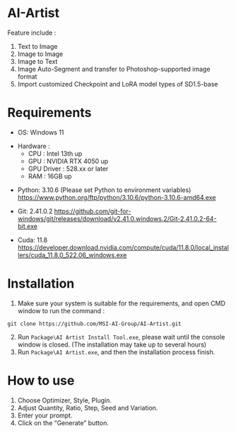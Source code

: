 # AI-Artist

Feature include :
1. Text to Image
2. Image to Image
3. Image to Text
4. Image Auto-Segment and transfer to Photoshop-supported image format
5. Import customized Checkpoint and LoRA model types of SD1.5-base

# Requirements
- OS: Windows 11
* Hardware :
  - CPU : Intel 13th up
  - GPU : NVIDIA RTX 4050 up
  - GPU Driver : 528.xx or later
  - RAM : 16GB up
- Python: 3.10.6 (Please set Python to environment variables)
https://www.python.org/ftp/python/3.10.6/python-3.10.6-amd64.exe
* Git: 2.41.0.2
https://github.com/git-for-windows/git/releases/download/v2.41.0.windows.2/Git-2.41.0.2-64-bit.exe
- Cuda: 11.8
https://developer.download.nvidia.com/compute/cuda/11.8.0/local_installers/cuda_11.8.0_522.06_windows.exe

# Installation
1. Make sure your system is suitable for the requirements, and open CMD window to run the command :
  ```
  git clone https://github.com/MSI-AI-Group/AI-Artist.git
  ```
2. Run `Package\AI Artist Install Tool.exe`, please wait until the console window is closed. (The installation may take up to several hours)
3. Run `Package\AI Artist.exe`, and then the installation process finish.

# How to use
1. Choose Optimizer, Style, Plugin.
2. Adjust Quantity, Ratio, Step, Seed and Variation.
3. Enter your prompt.
4. Click on the “Generate” button.

